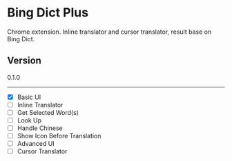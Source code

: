 Bing Dict Plus
==============

Chrome extension. Inline translator and cursor translator, result base on Bing Dict.

Version
-------

0.1.0

-------

- [x] Basic UI
- [ ] Inline Translator
 - [ ] Get Selected Word(s)
 - [ ] Look Up
 - [ ] Handle Chinese
 - [ ] Show Icon Before Translation
- [ ] Advanced UI
- [ ] Cursor Translator

